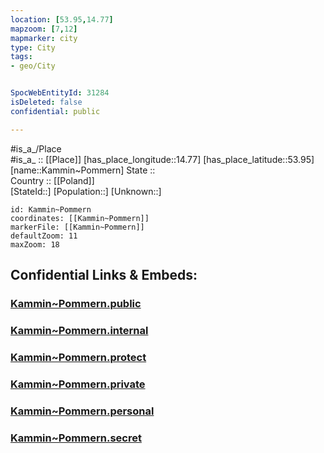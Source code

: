 ```yaml
---
location: [53.95,14.77] 
mapzoom: [7,12] 
mapmarker: city 
type: City
tags:
- geo/City


SpocWebEntityId: 31284
isDeleted: false
confidential: public

---
```

#is_a_/Place  
#is_a_ :: [[Place]] 
[has_place_longitude::14.77] 
[has_place_latitude::53.95] 
[name::Kammin~Pommern] 
State ::  
Country :: [[Poland]]  
[StateId::] 
[Population::] 
[Unknown::] 


```leaflet
id: Kammin~Pommern
coordinates: [[Kammin~Pommern]] 
markerFile: [[Kammin~Pommern]] 
defaultZoom: 11 
maxZoom: 18
```


## Confidential Links & Embeds: 

### [Kammin~Pommern.public](/_public/\Earth\Continent\Europe\Europe~East\Poland\Provinces~Poland\West_Pomeranian\CityKammin~Pommern.public.md) 

### [Kammin~Pommern.internal](/_internal/\Earth\Continent\Europe\Europe~East\Poland\Provinces~Poland\West_Pomeranian\CityKammin~Pommern.internal.md) 

### [Kammin~Pommern.protect](/_protect/\Earth\Continent\Europe\Europe~East\Poland\Provinces~Poland\West_Pomeranian\CityKammin~Pommern.protect.md) 

### [Kammin~Pommern.private](/_private/\Earth\Continent\Europe\Europe~East\Poland\Provinces~Poland\West_Pomeranian\CityKammin~Pommern.private.md) 

### [Kammin~Pommern.personal](/_personal/\Earth\Continent\Europe\Europe~East\Poland\Provinces~Poland\West_Pomeranian\CityKammin~Pommern.personal.md) 

### [Kammin~Pommern.secret](/_secret/\Earth\Continent\Europe\Europe~East\Poland\Provinces~Poland\West_Pomeranian\CityKammin~Pommern.secret.md)


